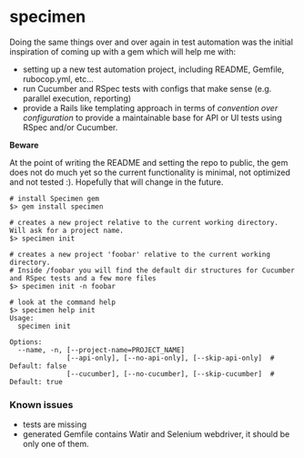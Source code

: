 # specimen

Doing the same things over and over again in test automation was the initial inspiration of coming up with a gem which
will help me with:

- setting up a new test automation project, including README, Gemfile, rubocop.yml, etc...
- run Cucumber and RSpec tests with configs that make sense (e.g. parallel execution, reporting)
- provide a Rails like templating approach in terms of _convention over configuration_ to provide a maintainable base for
  API or UI tests using RSpec and/or Cucumber.


**Beware**

At the point of writing the README and setting the repo to public, the gem does not do much yet so the current functionality
is minimal, not optimized and not tested :). Hopefully that will change in the future.

```shell
# install Specimen gem
$> gem install specimen

# creates a new project relative to the current working directory. Will ask for a project name.
$> specimen init

# creates a new project 'foobar' relative to the current working directory.
# Inside /foobar you will find the default dir structures for Cucumber and RSpec tests and a few more files
$> specimen init -n foobar

# look at the command help
$> specimen help init
Usage:
  specimen init

Options:
  --name, -n, [--project-name=PROJECT_NAME]
              [--api-only], [--no-api-only], [--skip-api-only]  # Default: false  
              [--cucumber], [--no-cucumber], [--skip-cucumber]  # Default: true
```


### Known issues

- tests are missing
- generated Gemfile contains Watir and Selenium webdriver, it should be only one of them.